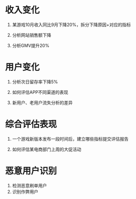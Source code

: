 # 收入变化
1. 某游戏10月收入同比9月下降20%，拆分下降原因+对应的指标

2. 分析网站销售额下降

3. 分析GMV提升20%

# 用户变化
1. 分析次日留存率下降5%

2. 如何评估APP不同渠道的表现

3. 新用户、老用户流失分析的差异

# 综合评估表现
1. 一个游戏新版本发布一段时间后，建立哪些指标提交评估报告

2. 如何评估某电商部门上周的大促活动

# 恶意用户识别
1. 检测恶意刷单用户
2. 识别作弊用户
